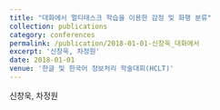 ```yaml
---
title: "대화에서 멀티태스크 학습을 이용한 감정 및 화행 분류"
collection: publications
category: conferences
permalink: /publication/2018-01-01-신창욱_대화에서
excerpt: '신창욱, 차정원'
date: 2018-01-01
venue: '한글 및 한국어 정보처리 학술대회(HCLT)'
---
```

신창욱, 차정원
